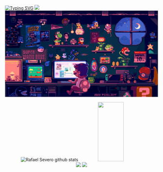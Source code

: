 [![Typing SVG](https://readme-typing-svg.herokuapp.com/?color=8A2BE2&size=35&center=true&vCenter=true&width=1000&lines=hey,+I'm+Rafael+Severo;software++engineering+student)](https://git.io/typing-svg)
<img src="https://user-images.githubusercontent.com/73097560/115834477-dbab4500-a447-11eb-908a-139a6edaec5c.gif">
<img src="gif" alt="ilustração do mario-bros defrente ao computador " >

<div align="center">  
  <img width="49%" height="195px" src="https://github-readme-stats.vercel.app/api?username=rafaeumesmo&show_icons=true&count_private=true&hide_border=true&title_color=7B68EE&icon_color=7B68EE&text_color=c9d1d9&bg_color=0d1117" alt="Rafael Severo github stats" /> 
  <img width="41%" height="195px" src="https://github-readme-stats.vercel.app/api/top-langs/?username=rafaeumesmo&layout=compact&hide_border=true&title_color=7B68EE&text_color=c9d1d9&bg_color=0d1117" />
</div>

<div align="center">
<a href="https://instagram.com/rafaeumesmu" target="_blank"><img loading="lazy" src="https://img.shields.io/badge/-Instagram-%23E4405F?style=for-the-badge&logo=instagram&logoColor=white" target="_blank"></a>
<a href="https://www.linkedin.com/in/Rafaeumesmo" target="_blank"><img loading="lazy" src="https://img.shields.io/badge/-LinkedIn-%230077B5?style=for-the-badge&logo=linkedin&logoColor=white" target="_blank"></a>   
</div>





        
